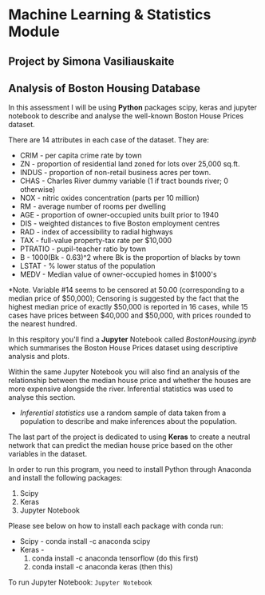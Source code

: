 # Machine Learning & Statistics Module
## Project by Simona Vasiliauskaite
## Analysis of Boston Housing Database

In this assessment I will be using **Python** packages scipy, keras and jupyter notebook to describe and analyse the well-known Boston House Prices dataset. 

There are 14 attributes in each case of the dataset. They are:
* CRIM - per capita crime rate by town
* ZN - proportion of residential land zoned for lots over 25,000 sq.ft.
* INDUS - proportion of non-retail business acres per town.
* CHAS - Charles River dummy variable (1 if tract bounds river; 0 otherwise)
* NOX - nitric oxides concentration (parts per 10 million)
* RM - average number of rooms per dwelling
* AGE - proportion of owner-occupied units built prior to 1940
* DIS - weighted distances to five Boston employment centres
* RAD - index of accessibility to radial highways
* TAX - full-value property-tax rate per $10,000
* PTRATIO - pupil-teacher ratio by town
* B - 1000(Bk - 0.63)^2 where Bk is the proportion of blacks by town
* LSTAT - % lower status of the population
* MEDV - Median value of owner-occupied homes in $1000's

*Note. Variable #14 seems to be censored at 50.00 (corresponding to a median price of $50,000); Censoring is suggested by the fact that the highest median price of exactly $50,000 is reported in 16 cases, while 15 cases have prices between $40,000 and $50,000, with prices rounded to the nearest hundred.

In this respitory you'll find a **Jupyter** Notebook called *BostonHousing.ipynb* which summarises the Boston House Prices dataset using descriptive analysis and plots.

Within the same Jupyter Notebook you will also find an analysis of the relationship between the median house price and whether the houses are more expensive alongside the river. Inferential statistics was used to analyse this section.

* *Inferential statistics* use a random sample of data taken from a population to describe and make inferences about the population.

The last part of the project is dedicated to using **Keras** to create a neutral network that can predict the median house price based on the other variables in the dataset.

In order to run this program, you need to install Python through Anaconda and install the following packages:

1. Scipy
2. Keras 
3. Jupyter Notebook

Please see below on how to install each package with conda run:

* Scipy - conda install -c anaconda scipy
* Keras - 
    1. conda install -c anaconda tensorflow (do this first)
    2. conda install -c anaconda keras (then this)

To run Jupyter Notebook:
```Jupyter Notebook```
